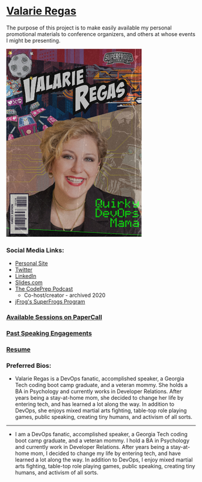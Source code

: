 # [Valarie Regas](https://valarieregas.com)

The purpose of this project is to make easily available my personal promotional materials to conference organizers, and others at whose events I might be presenting.

![Valarie Regas](Photos/SuperFrogs.png)

### Social Media Links:

- [Personal Site](https://valarieregas.com)
- [Twitter](https://twitter.com/ValarieRegas)
- [LinkedIn](https://www.linkedin.com/in/valarieregas/)
- [Slides.com](slides.com/valarieregas)
- [The CodePrep Podcast](https://www.codeprep.io/podcast/)
  - Co-host/creator - archived 2020
- [jFrog's SuperFrogs Program](https://jfrog.com/superfrogs/)

### [Available Sessions on PaperCall](https://www.papercall.io/speakers/valarieregas)

### [Past Speaking Engagements](https://github.com/ValarieR/Speakers-Bio/blob/master/PastSpeakingEngagements.md)

### [Resume](https://github.com/ValarieR/Speakers-Bio/blob/master/VRegasResumeCommunity.jpg)

### Preferred Bios:

- Valarie Regas is a DevOps fanatic, accomplished speaker, a Georgia Tech coding boot camp graduate, and a veteran mommy. She holds a BA in Psychology and currently works in Developer Relations. After years being a stay-at-home mom, she decided to change her life by entering tech, and has learned a lot along the way. In addition to DevOps, she enjoys mixed martial arts fighting, table-top role playing games, public speaking, creating tiny humans, and activism of all sorts.

---

- I am a DevOps fanatic, accomplished speaker, a Georgia Tech coding boot camp graduate, and a veteran mommy. I hold a BA in Psychology and currently work in Developer Relations. After years being a stay-at-home mom, I decided to change my life by entering tech, and have learned a lot along the way. In addition to DevOps, I enjoy mixed martial arts fighting, table-top role playing games, public speaking, creating tiny humans, and activism of all sorts.